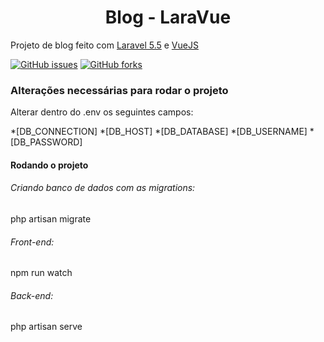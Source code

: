 <h1 align='center'>Blog - LaraVue</h1>

<p>Projeto de blog feito com <a href="https://laravel.com/docs/5.5">Laravel 5.5</a> e <a href="https://br.vuejs.org/v2/guide/index.html">VueJS</a></p>

<a href="https://github.com/soarestheu/Blog-LaraVue/issues"><img alt="GitHub issues" src="https://img.shields.io/github/issues/soarestheu/Blog-LaraVue"></a>
<a href="https://github.com/soarestheu/Blog-LaraVue/network"><img alt="GitHub forks" src="https://img.shields.io/github/forks/soarestheu/Blog-LaraVue"></a>


<h3>Alterações necessárias para rodar o projeto</h3>
<p>Alterar dentro do .env os seguintes campos:</p>
<!--ts-->
        *[DB_CONNECTION] 
        *[DB_HOST]
        *[DB_DATABASE]
        *[DB_USERNAME]
        *[DB_PASSWORD]
<!--te-->


<h4>Rodando o projeto</h4>

<p><h6>Criando banco de dados com as migrations:</h6>php artisan migrate</p>
<p><h6>Front-end:</h6>npm run watch</p>
<p><h6>Back-end:</h6>php artisan serve</p>
